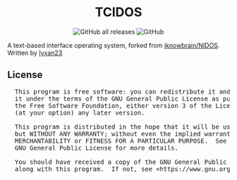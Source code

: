 <h1 align="center">
TCIDOS
</h1>

<p align="center">
  <img alt="GitHub all releases" src="https://img.shields.io/github/downloads/ThatCakeID/TCIDOS/total">
  <img alt="GitHub" src="https://img.shields.io/github/license/ThatCakeID/TCIDOS">
</p>

A text-based interface operating system, forked from [iknowbrain/NIDOS](https://github.com/iknowbrain/NIDOS). Written by [Iyxan23](https://github.com/Iyxan23)

<h2>
  License
</h2>

<pre>
  This program is free software: you can redistribute it and/or modify
  it under the terms of the GNU General Public License as published by
  the Free Software Foundation, either version 3 of the License, or
  (at your option) any later version.

  This program is distributed in the hope that it will be useful,
  but WITHOUT ANY WARRANTY; without even the implied warranty of
  MERCHANTABILITY or FITNESS FOR A PARTICULAR PURPOSE.  See the
  GNU General Public License for more details.

  You should have received a copy of the GNU General Public License
  along with this program.  If not, see &lt;https://www.gnu.org/licenses/&gt;.
</pre>
